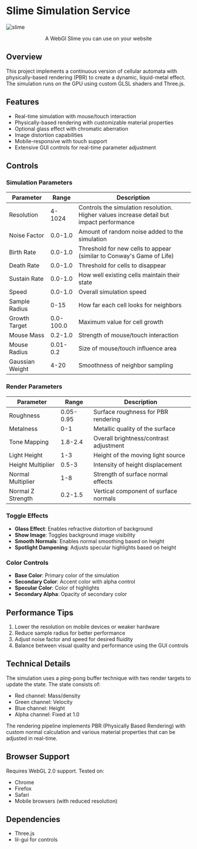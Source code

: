 # Slime Simulation Service

![slime](https://github.com/user-attachments/assets/443565d5-e0fa-45f3-b3f4-2b22f83392d6)



<center>A WebGl Slime you can use on your website</center>

## Overview

This project implements a continuous version of cellular automata with physically-based rendering (PBR) to create a dynamic, liquid-metal effect. The simulation runs on the GPU using custom GLSL shaders and Three.js.

## Features

- Real-time simulation with mouse/touch interaction
- Physically-based rendering with customizable material properties
- Optional glass effect with chromatic aberration
- Image distortion capabilities
- Mobile-responsive with touch support
- Extensive GUI controls for real-time parameter adjustment

## Controls

### Simulation Parameters

| Parameter | Range | Description |
|-----------|--------|-------------|
| Resolution | 4-1024 | Controls the simulation resolution. Higher values increase detail but impact performance |
| Noise Factor | 0.0-1.0 | Amount of random noise added to the simulation |
| Birth Rate | 0.0-1.0 | Threshold for new cells to appear (similar to Conway's Game of Life) |
| Death Rate | 0.0-1.0 | Threshold for cells to disappear |
| Sustain Rate | 0.0-1.0 | How well existing cells maintain their state |
| Speed | 0.0-1.0 | Overall simulation speed |
| Sample Radius | 0-15 | How far each cell looks for neighbors |
| Growth Target | 0.0-100.0 | Maximum value for cell growth |
| Mouse Mass | 0.2-1.0 | Strength of mouse/touch interaction |
| Mouse Radius | 0.01-0.2 | Size of mouse/touch influence area |
| Gaussian Weight | 4-20 | Smoothness of neighbor sampling |

### Render Parameters

| Parameter | Range | Description |
|-----------|--------|-------------|
| Roughness | 0.05-0.95 | Surface roughness for PBR rendering |
| Metalness | 0-1 | Metallic quality of the surface |
| Tone Mapping | 1.8-2.4 | Overall brightness/contrast adjustment |
| Light Height | 1-3 | Height of the moving light source |
| Height Multiplier | 0.5-3 | Intensity of height displacement |
| Normal Multiplier | 1-8 | Strength of surface normal effects |
| Normal Z Strength | 0.2-1.5 | Vertical component of surface normals |

### Toggle Effects

- **Glass Effect**: Enables refractive distortion of background
- **Show Image**: Toggles background image visibility
- **Smooth Normals**: Enables normal smoothing based on height
- **Spotlight Dampening**: Adjusts specular highlights based on height

### Color Controls

- **Base Color**: Primary color of the simulation
- **Secondary Color**: Accent color with alpha control
- **Specular Color**: Color of highlights
- **Secondary Alpha**: Opacity of secondary color

## Performance Tips

1. Lower the resolution on mobile devices or weaker hardware
2. Reduce sample radius for better performance
3. Adjust noise factor and speed for desired fluidity
4. Balance between visual quality and performance using the GUI controls

## Technical Details

The simulation uses a ping-pong buffer technique with two render targets to update the state. The state consists of:
- Red channel: Mass/density
- Green channel: Velocity
- Blue channel: Height
- Alpha channel: Fixed at 1.0

The rendering pipeline implements PBR (Physically Based Rendering) with custom normal calculation and various material properties that can be adjusted in real-time.

## Browser Support

Requires WebGL 2.0 support. Tested on:
- Chrome
- Firefox
- Safari
- Mobile browsers (with reduced resolution)

## Dependencies

- Three.js
- lil-gui for controls

